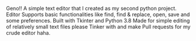 
Geno!!
A simple text editor that I created as my second python 
project.
Editor Supports basic functionalities like find, find & replace, open, save and some preferences.
Built with Tkinter and Python 3.8
Made for simple editing of relatively small text files
please Tinker with and make Pull requests for my crude editor haha.
